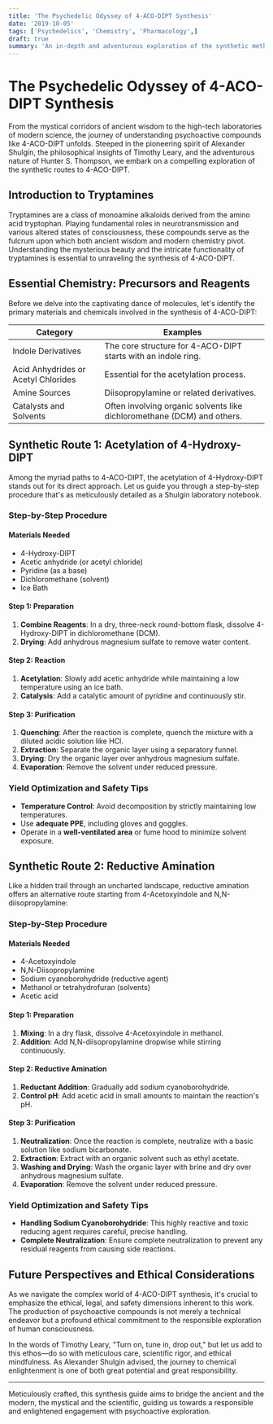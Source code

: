 ```yaml
---
title: 'The Psychedelic Odyssey of 4-ACO-DIPT Synthesis'
date: '2019-10-05'
tags: ['Psychedelics', 'Chemistry', 'Pharmacology',]
draft: true
summary: 'An in-depth and adventurous exploration of the synthetic methods for producing 4-ACO-DIPT, enriched with modern scientific insights and ancient wisdom.'
---
```


# The Psychedelic Odyssey of 4-ACO-DIPT Synthesis

From the mystical corridors of ancient wisdom to the high-tech laboratories of modern science, the journey of understanding psychoactive compounds like 4-ACO-DIPT unfolds. Steeped in the pioneering spirit of Alexander Shulgin, the philosophical insights of Timothy Leary, and the adventurous nature of Hunter S. Thompson, we embark on a compelling exploration of the synthetic routes to 4-ACO-DIPT.

## Introduction to Tryptamines

Tryptamines are a class of monoamine alkaloids derived from the amino acid tryptophan. Playing fundamental roles in neurotransmission and various altered states of consciousness, these compounds serve as the fulcrum upon which both ancient wisdom and modern chemistry pivot. Understanding the mysterious beauty and the intricate functionality of tryptamines is essential to unraveling the synthesis of 4-ACO-DIPT.

## Essential Chemistry: Precursors and Reagents

Before we delve into the captivating dance of molecules, let's identify the primary materials and chemicals involved in the synthesis of 4-ACO-DIPT:

| Category               | Examples                                     |
|------------------------|----------------------------------------------|
| Indole Derivatives     | The core structure for 4-ACO-DIPT starts with an indole ring. |
| Acid Anhydrides or Acetyl Chlorides | Essential for the acetylation process. |
| Amine Sources          | Diisopropylamine or related derivatives.    |
| Catalysts and Solvents | Often involving organic solvents like dichloromethane (DCM) and others. |

## Synthetic Route 1: Acetylation of 4-Hydroxy-DIPT

Among the myriad paths to 4-ACO-DIPT, the acetylation of 4-Hydroxy-DIPT stands out for its direct approach. Let us guide you through a step-by-step procedure that's as meticulously detailed as a Shulgin laboratory notebook.

### Step-by-Step Procedure

#### Materials Needed
- 4-Hydroxy-DIPT
- Acetic anhydride (or acetyl chloride)
- Pyridine (as a base)
- Dichloromethane (solvent)
- Ice Bath

#### Step 1: Preparation
1. **Combine Reagents**: In a dry, three-neck round-bottom flask, dissolve 4-Hydroxy-DIPT in dichloromethane (DCM).
2. **Drying**: Add anhydrous magnesium sulfate to remove water content.

#### Step 2: Reaction
1. **Acetylation**: Slowly add acetic anhydride while maintaining a low temperature using an ice bath.
2. **Catalysis**: Add a catalytic amount of pyridine and continuously stir.

#### Step 3: Purification
1. **Quenching**: After the reaction is complete, quench the mixture with a diluted acidic solution like HCl.
2. **Extraction**: Separate the organic layer using a separatory funnel.
3. **Drying**: Dry the organic layer over anhydrous magnesium sulfate.
4. **Evaporation**: Remove the solvent under reduced pressure.

### Yield Optimization and Safety Tips
- **Temperature Control**: Avoid decomposition by strictly maintaining low temperatures.
- Use **adequate PPE**, including gloves and goggles.
- Operate in a **well-ventilated area** or fume hood to minimize solvent exposure.

## Synthetic Route 2: Reductive Amination

Like a hidden trail through an uncharted landscape, reductive amination offers an alternative route starting from 4-Acetoxyindole and N,N-diisopropylamine:

### Step-by-Step Procedure

#### Materials Needed
- 4-Acetoxyindole
- N,N-Diisopropylamine
- Sodium cyanoborohydride (reductive agent)
- Methanol or tetrahydrofuran (solvents)
- Acetic acid

#### Step 1: Preparation
1. **Mixing**: In a dry flask, dissolve 4-Acetoxyindole in methanol.
2. **Addition**: Add N,N-diisopropylamine dropwise while stirring continuously.

#### Step 2: Reductive Amination
1. **Reductant Addition**: Gradually add sodium cyanoborohydride.
2. **Control pH**: Add acetic acid in small amounts to maintain the reaction's pH.

#### Step 3: Purification
1. **Neutralization**: Once the reaction is complete, neutralize with a basic solution like sodium bicarbonate.
2. **Extraction**: Extract with an organic solvent such as ethyl acetate.
3. **Washing and Drying**: Wash the organic layer with brine and dry over anhydrous magnesium sulfate.
4. **Evaporation**: Remove the solvent under reduced pressure.

### Yield Optimization and Safety Tips
- **Handling Sodium Cyanoborohydride**: This highly reactive and toxic reducing agent requires careful, precise handling.
- **Complete Neutralization**: Ensure complete neutralization to prevent any residual reagents from causing side reactions.

## Future Perspectives and Ethical Considerations

As we navigate the complex world of 4-ACO-DIPT synthesis, it's crucial to emphasize the ethical, legal, and safety dimensions inherent to this work. The production of psychoactive compounds is not merely a technical endeavor but a profound ethical commitment to the responsible exploration of human consciousness.

In the words of Timothy Leary, "Turn on, tune in, drop out," but let us add to this ethos—do so with meticulous care, scientific rigor, and ethical mindfulness. As Alexander Shulgin advised, the journey to chemical enlightenment is one of both great potential and great responsibility.

---

Meticulously crafted, this synthesis guide aims to bridge the ancient and the modern, the mystical and the scientific, guiding us towards a responsible and enlightened engagement with psychoactive exploration.

```